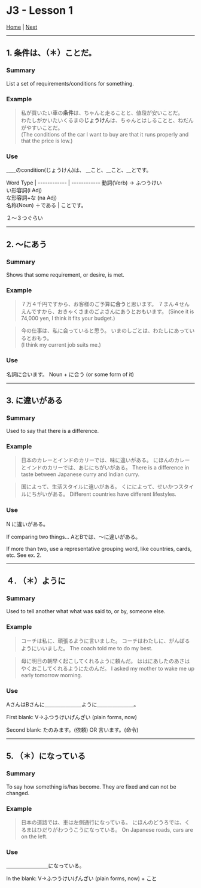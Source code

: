 # J3 - Lesson 1

[Home](https://codywahl.github.io/JapaneseLanguageSchoolNotes) | [Next](https://codywahl.github.io/JapaneseLanguageSchoolNotes/pages/J3/l2)

* * *
## 1. 条件は、（＊）ことだ。

### Summary

List a set of requirements/conditions for something.

### Example

> 私が買いたい車の**条件**は、ちゃんと走ることと、値段が安いことだ。  
> わたしがかいたいくるまの**じょうけん**は、ちゃんとはしることと、ねだんがやすいことだ。  
> (The conditions of the car I want to buy are that it runs properly and that the price is low.)

### Use

____のcondition(じょうけん)は、 __こと、__こと、__とです。

Word Type | 
------------ | ------------
動詞(Verb) → ふつうけい<br>い形容詞(i Adj)<br>な形容詞+な (na Adj)<br>名称(Noun) ＋である | ことです。

２～３つぐらい

* * *
## 2. ～にあう

### Summary

Shows that some requirement, or desire, is met. 

### Example

> ７万４千円ですから、お客様のご予算**に合う**と思います。
> ７まん４せんえんですから、おきゃくさまのごよさんにあうとおもいます。
> (Since it is 74,000 yen, I think it fits your budget.)

> 今の仕事は、私に会っていると思う。 
> いまのしごとは、わたしにあっているとおもう。  
> (I think my current job suits me.)

### Use

名詞に合います。
Noun + に合う (or some form of it)

* * *
## 3. に違いがある

### Summary

Used to say that there is a difference. 

### Example

> 日本のカレーとインドのカリーでは、味に違いがある。
> にほんのカレーとインドのカリーでは、あじにちがいがある。
> There is a difference in taste between Japanese curry and Indian curry.

> 国によって、生活スタイルに違いがある。
> くにによって、せいかつスタイルにちがいがある。
> Different countries have different lifestyles.

### Use

N に違いがある。

If comparing two things...
AとBでは、～に違いがある。

If more than two, use a representative grouping word, like countries, cards, etc.
See ex. 2.

* * *
## ４. （＊）ように

### Summary

Used to tell another what what was said to, or by, someone else.

### Example

> コーチは私に、頑張るように言いました。
> コーチはわたしに、がんばるようにいいました。
> The coach told me to do my best.

> 母に明日の朝早く起こしてくれるように頼んだ。
> ははにあしたのあさはやくおこしてくれるようにたのんだ。
> I asked my mother to wake me up early tomorrow morning.

### Use

AさんはBさんに＿＿＿＿＿＿＿ように＿＿＿＿＿＿＿。

First blank: V→ふつうけいげんざい (plain forms, now)

Second blank: たのみます。(依頼) OR 言います。(命令)

* * *
## 5. （＊）になっている

### Summary

To say how something is/has become. They are fixed and can not be changed.

### Example

> 日本の道路では、車は左側通行になっている。
> にほんのどうろでは、くるまはひだりがわつうこうになっている。
> On Japanese roads, cars are on the left.

### Use

＿＿＿＿＿＿＿＿になっている。

In the blank: V→ふつうけいげんざい (plain forms, now) + こと